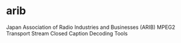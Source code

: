 arib
====

Japan Association of Radio Industries and Businesses (ARIB) MPEG2 Transport Stream Closed Caption Decoding Tools
